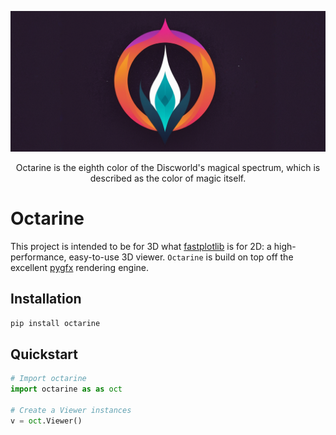 ![cocoa](docs/_static/octarine_logo_banner.png)
<p align="center">
<it>
Octarine is the eighth color of the Discworld's magical spectrum, which is described as the color of magic itself.
</it>
</p>

# Octarine
This project is intended to be for 3D what [fastplotlib](https://github.com/fastplotlib/fastplotlib) is for 2D: a high-performance, easy-to-use 3D viewer. `Octarine` is build on top off the excellent [pygfx](https://github.com/pygfx/pygfx) rendering engine.

## Installation 

```bash 
pip install octarine
```

## Quickstart 

```python
# Import octarine
import octarine as as oct 

# Create a Viewer instances 
v = oct.Viewer()


```